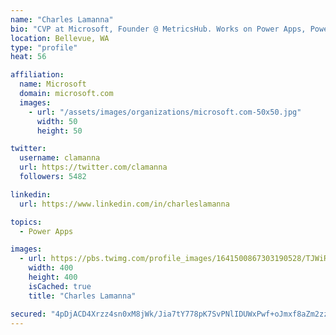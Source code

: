 ```yaml
---
name: "Charles Lamanna"
bio: "CVP at Microsoft, Founder @ MetricsHub. Works on Power Apps, Power Automate, Power Virtual Agent, Common Data Service and Dynamics 365."
location: Bellevue, WA
type: "profile"
heat: 56

affiliation:
  name: Microsoft
  domain: microsoft.com
  images:
    - url: "/assets/images/organizations/microsoft.com-50x50.jpg"
      width: 50
      height: 50

twitter:
  username: clamanna
  url: https://twitter.com/clamanna
  followers: 5482

linkedin:
  url: https://www.linkedin.com/in/charleslamanna

topics:
  - Power Apps

images:
  - url: https://pbs.twimg.com/profile_images/1641500867303190528/TJWiRwMN_400x400.jpg
    width: 400
    height: 400
    isCached: true
    title: "Charles Lamanna"

secured: "4pDjACD4Xrzz4sn0xM8jWk/Jia7tY778pK7SvPNlIDUWxPwf+oJmxf8aZm2zzWdNCKMUIBJXW+eB7AG2dTnnnP4ymHvL+NF4QVlNBXrCZOAX/plK++MaYAcQ+/fmoJSuD597YOjkKP4OqbTb9CAhNgIu+UJgb9nj4LMynLUC5S6L1j3oYHoq2xEPkm1EqyJcI1bcYiklwc5bitFdHSRCRKxVBxsdJVbD+8YftWTW51/DSQP50cicWRIFLyefi3OdPVNugnwjk0pus6ZspRwrfZHwv9lf8bTwwprdGzMJySI0ULj0adtB0sTbfHVfsbOjlACkMXBM9vnnmqsgwiV6EuOMCBRwK0un6QIeu9q1bNV/k6y4/ZllbVIxrYKFo4ntLlPtnVgBfL+QEY9pfe9vy/Z/JjFIBnGQwGkbWLDSct4=;lls78N0wNohat6BDEaN68A=="
---
```



